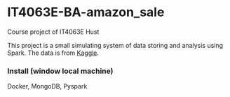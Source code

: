 # IT4063E-BA-amazon_sale
Course project of IT4063E Hust

This project is a small simulating system of data storing and analysis using Spark. The data is from [Kaggle](https://www.kaggle.com/datasets/karkavelrajaj/amazon-sales-dataset).

### Install (window local machine)
Docker, MongoDB, Pyspark
